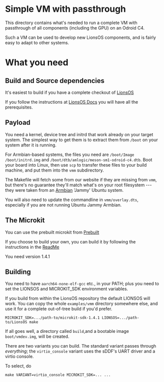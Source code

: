 Simple VM with passthrough
================================

This directory contains what's needed to run a complete VM with
passthrough of all components (including the GPU) on an Odroid C4.

Such a VM can be used to develop new LionsOS components, and is fairly
easy to adapt to other systems.

What you need
=================

Build and Source dependencies
-----------------------------

It's easiest to build if you have a complete checkout of
[LionsOS](https://github.com/au-ts/LionsOS)

If you follow the instructions at [LionsOS
Docs](https://lionsos.org/docs/kitty/building/) you will have all the
prerequisites.

Payload
-------

You need a kernel, device tree and initrd that work already on your
target system.  The simplest way to get them is to extract them from
`/boot` on your system after it is running.

For Armbian-based systems, the files you need are `/boot/Image`
`/boot/initrd.img` and `/boot/dtb/amlogic/meson-sm1-odroid-c4.dtb`.
Boot your board into Linux, then use `scp` to transfer these files to
your build machine, and put them into the `vmm` subdirectory.

The Makefile will fetch some from our website if they are missing from
`vmm`, but there's no guarantee they'll match what's on your root
filesystem --- they were taken from an
[Armbian](https://github.com/armbian/community/releases/download/24.5.0-trunk.168/Armbian_community_24.5.0-trunk.168_Odroidc4_jammy_current_6.6.21_gnome_desktop.img.xz)
'Jammy' Ubuntu system.

You will also need to update the commandline in `vmm/overlay.dts`,
especially if you are not running Ubuntu Jammy Armbian.

The Microkit
------------

You can use the prebuilt microkit from
[Prebuilt](https://github.com/seL4/microkit/releases/download/1.4.1/microkit-sdk-1.4.1-linux-x86-64.tar.gz)

If you choose to build your own, 
you can build it by following
the instructions in the
[ReadMe](https://github.com/seL4/microkit)

You need version 1.4.1

Building
--------

You need to have `aarch64-none-elf-gcc` etc., in your PATH; plus you
need to set the LIONSOS and MICROKIT_SDK environment variables.

If you build from within the LionsOS repository the default LIONSOS
will work.  You can copy the whole `examples/vmm` directory somewhere
else, and use it for a complete out-of-tree build if you'd prefer.

```
MICROKIT_SDK=.../path-to/microkit-sdk-1.4.1 LIONSOS=.../path-to/LionsOS make
```

If all goes well, a directory called `build`,and a
bootable image `boot/vmdev.img`, will be created.

There are two variants you can build.  The standard variant passes
through _everything_; the `virtio_console` variant uses the sDDF's
UART driver and a virtio console.

To select, do
```
make VARIANT=virtio_console MICROKIT_SDK=... ...
```

